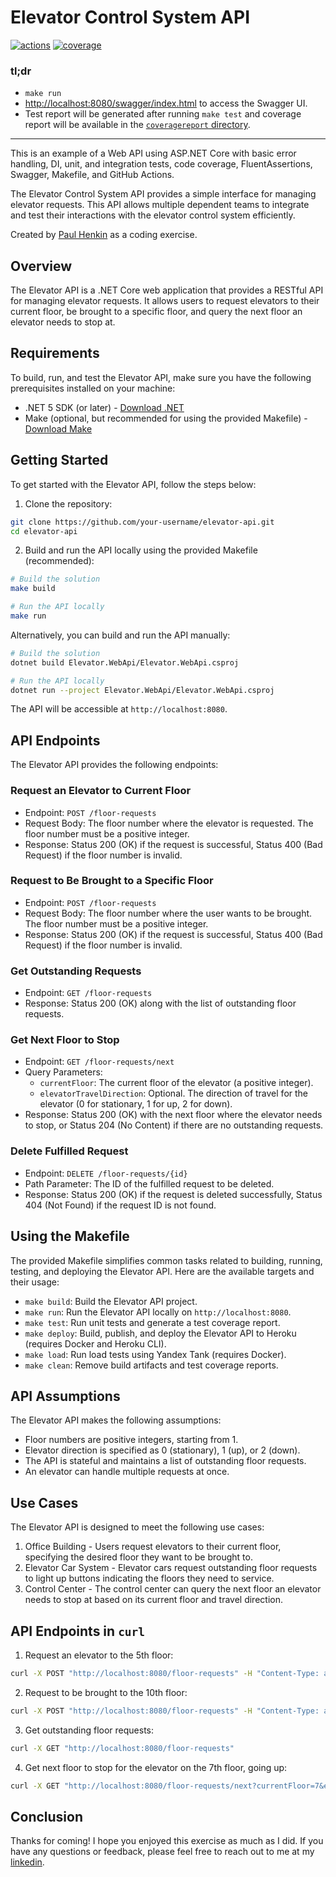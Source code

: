 # Elevator Control System API 
[![actions](https://github.com/henkin/elevator-api-dotnet/actions/workflows/dotnet.yml/badge.svg)](https://github.com/henkin/elevator-api-dotnet/actions/workflows/dotnet.yml)
[![coverage](https://camo.githubusercontent.com/6f788263511659e1bbf4340c909e96f46e71799351467caee3832851ba0da41f/68747470733a2f2f696d672e736869656c64732e696f2f62616467652f436f6465253230436f7665726167652d39352532352d737563636573733f7374796c653d666c6174)](https://github.com/henkin/elevator-api-dotnet/actions/runs/5657306279#summary-15326067839) 

### tl;dr
- `make run`
- [http://localhost:8080/swagger/index.html](http://localhost:8080/swagger/index.html) to access the Swagger UI.
- Test report will be generated after running `make test` and coverage report will be available in the [`coveragereport` directory](./coveragereport/).

---

This is an example of a Web API using ASP.NET Core with basic error handling, DI, unit, and integration tests, code coverage, FluentAssertions, Swagger, Makefile, and GitHub Actions.   

The Elevator Control System API provides a simple interface for managing elevator requests. This API allows multiple dependent teams to integrate and test their interactions with the elevator control system efficiently.

Created by [Paul Henkin](https://www.linkedin.com/in/henkin/) as a coding exercise.

## Overview

The Elevator API is a .NET Core web application that provides a RESTful API for managing elevator requests. It allows users to request elevators to their current floor, be brought to a specific floor, and query the next floor an elevator needs to stop at.

## Requirements

To build, run, and test the Elevator API, make sure you have the following prerequisites installed on your machine:

- .NET 5 SDK (or later) - [Download .NET](https://dotnet.microsoft.com/download)
- Make (optional, but recommended for using the provided Makefile) - [Download Make](https://www.gnu.org/software/make/)

## Getting Started

To get started with the Elevator API, follow the steps below:

1. Clone the repository:

```bash
git clone https://github.com/your-username/elevator-api.git
cd elevator-api
```

2. Build and run the API locally using the provided Makefile (recommended):

```bash
# Build the solution
make build

# Run the API locally
make run
```

Alternatively, you can build and run the API manually:

```bash
# Build the solution
dotnet build Elevator.WebApi/Elevator.WebApi.csproj

# Run the API locally
dotnet run --project Elevator.WebApi/Elevator.WebApi.csproj
```

The API will be accessible at `http://localhost:8080`.

## API Endpoints

The Elevator API provides the following endpoints:

### Request an Elevator to Current Floor

- Endpoint: `POST /floor-requests`
- Request Body: The floor number where the elevator is requested. The floor number must be a positive integer.
- Response: Status 200 (OK) if the request is successful, Status 400 (Bad Request) if the floor number is invalid.

### Request to Be Brought to a Specific Floor

- Endpoint: `POST /floor-requests`
- Request Body: The floor number where the user wants to be brought. The floor number must be a positive integer.
- Response: Status 200 (OK) if the request is successful, Status 400 (Bad Request) if the floor number is invalid.

### Get Outstanding Requests

- Endpoint: `GET /floor-requests`
- Response: Status 200 (OK) along with the list of outstanding floor requests.

### Get Next Floor to Stop

- Endpoint: `GET /floor-requests/next`
- Query Parameters:
    - `currentFloor`: The current floor of the elevator (a positive integer).
    - `elevatorTravelDirection`: Optional. The direction of travel for the elevator (0 for stationary, 1 for up, 2 for down).
- Response: Status 200 (OK) with the next floor where the elevator needs to stop, or Status 204 (No Content) if there are no outstanding requests.

### Delete Fulfilled Request

- Endpoint: `DELETE /floor-requests/{id}`
- Path Parameter: The ID of the fulfilled request to be deleted.
- Response: Status 200 (OK) if the request is deleted successfully, Status 404 (Not Found) if the request ID is not found.

## Using the Makefile

The provided Makefile simplifies common tasks related to building, running, testing, and deploying the Elevator API. Here are the available targets and their usage:

- `make build`: Build the Elevator API project.
- `make run`: Run the Elevator API locally on `http://localhost:8080`.
- `make test`: Run unit tests and generate a test coverage report.
- `make deploy`: Build, publish, and deploy the Elevator API to Heroku (requires Docker and Heroku CLI).
- `make load`: Run load tests using Yandex Tank (requires Docker).
- `make clean`: Remove build artifacts and test coverage reports.

## API Assumptions

The Elevator API makes the following assumptions:

- Floor numbers are positive integers, starting from 1.
- Elevator direction is specified as 0 (stationary), 1 (up), or 2 (down).
- The API is stateful and maintains a list of outstanding floor requests.
- An elevator can handle multiple requests at once.

## Use Cases

The Elevator API is designed to meet the following use cases:

1. Office Building - Users request elevators to their current floor, specifying the desired floor they want to be brought to.
2. Elevator Car System - Elevator cars request outstanding floor requests to light up buttons indicating the floors they need to service.
3. Control Center - The control center can query the next floor an elevator needs to stop at based on its current floor and travel direction.

## API Endpoints in `curl`

1. Request an elevator to the 5th floor:
```bash
curl -X POST "http://localhost:8080/floor-requests" -H "Content-Type: application/json" -d "5"
```

2. Request to be brought to the 10th floor:
```bash
curl -X POST "http://localhost:8080/floor-requests" -H "Content-Type: application/json" -d "10"
```

3. Get outstanding floor requests:
```bash
curl -X GET "http://localhost:8080/floor-requests"
```

4. Get next floor to stop for the elevator on the 7th floor, going up:
```bash
curl -X GET "http://localhost:8080/floor-requests/next?currentFloor=7&elevatorTravelDirection=1"
```

## Conclusion

Thanks for coming! I hope you enjoyed this exercise as much as I did. If you have any questions or feedback, please feel free to reach out to me at my [linkedin](https://www.linkedin.com/in/henkin/).